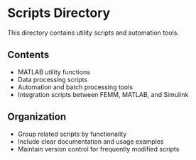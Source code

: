 # Scripts Directory

This directory contains utility scripts and automation tools.

## Contents

- MATLAB utility functions
- Data processing scripts
- Automation and batch processing tools
- Integration scripts between FEMM, MATLAB, and Simulink

## Organization

- Group related scripts by functionality
- Include clear documentation and usage examples
- Maintain version control for frequently modified scripts